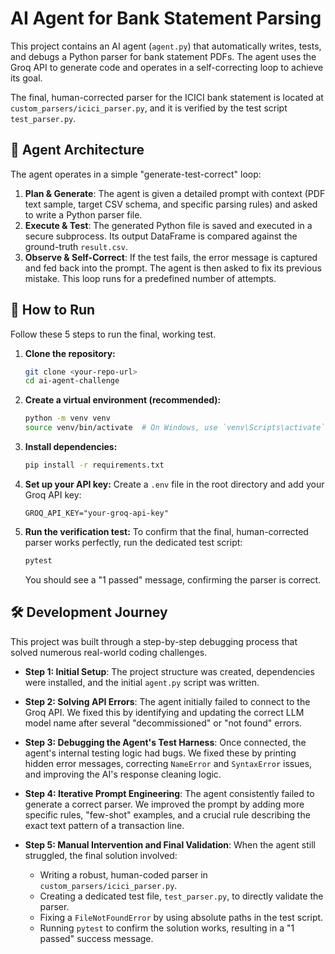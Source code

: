# AI Agent for Bank Statement Parsing

This project contains an AI agent (`agent.py`) that automatically writes, tests, and debugs a Python parser for bank statement PDFs. The agent uses the Groq API to generate code and operates in a self-correcting loop to achieve its goal.

The final, human-corrected parser for the ICICI bank statement is located at `custom_parsers/icici_parser.py`, and it is verified by the test script `test_parser.py`.

## 🤖 Agent Architecture

The agent operates in a simple "generate-test-correct" loop:

1.  **Plan & Generate**: The agent is given a detailed prompt with context (PDF text sample, target CSV schema, and specific parsing rules) and asked to write a Python parser file.
2.  **Execute & Test**: The generated Python file is saved and executed in a secure subprocess. Its output DataFrame is compared against the ground-truth `result.csv`.
3.  **Observe & Self-Correct**: If the test fails, the error message is captured and fed back into the prompt. The agent is then asked to fix its previous mistake. This loop runs for a predefined number of attempts.

## 🚀 How to Run

Follow these 5 steps to run the final, working test.



1.  **Clone the repository:**
    ```bash
    git clone <your-repo-url>
    cd ai-agent-challenge
    ```

    

2.  **Create a virtual environment (recommended):**
    ```bash
    python -m venv venv
    source venv/bin/activate  # On Windows, use `venv\Scripts\activate`
    ```

3.  **Install dependencies:**
    ```bash
    pip install -r requirements.txt
    ```

4.  **Set up your API key:**
    Create a `.env` file in the root directory and add your Groq API key:
    ```
    GROQ_API_KEY="your-groq-api-key"
    ```

5.  **Run the verification test:**
    To confirm that the final, human-corrected parser works perfectly, run the dedicated test script:
    ```bash
    pytest
    ```
    You should see a "1 passed" message, confirming the parser is correct.

## 🛠️ Development Journey

This project was built through a step-by-step debugging process that solved numerous real-world coding challenges.


* **Step 1: Initial Setup**: The project structure was created, dependencies were installed, and the initial `agent.py` script was written.
  

* **Step 2: Solving API Errors**: The agent initially failed to connect to the Groq API. We fixed this by identifying and updating the correct LLM model name after several "decommissioned" or "not found" errors.

  
* **Step 3: Debugging the Agent's Test Harness**: Once connected, the agent's internal testing logic had bugs. We fixed these by printing hidden error messages, correcting `NameError` and `SyntaxError` issues, and improving the AI's response cleaning logic.


* **Step 4: Iterative Prompt Engineering**: The agent consistently failed to generate a correct parser. We improved the prompt by adding more specific rules, "few-shot" examples, and a crucial rule describing the exact text pattern of a transaction line.


* **Step 5: Manual Intervention and Final Validation**: When the agent still struggled, the final solution involved:
    * Writing a robust, human-coded parser in `custom_parsers/icici_parser.py`.
    * Creating a dedicated test file, `test_parser.py`, to directly validate the parser.
    * Fixing a `FileNotFoundError` by using absolute paths in the test script.
    * Running `pytest` to confirm the solution works, resulting in a "1 passed" success message.
